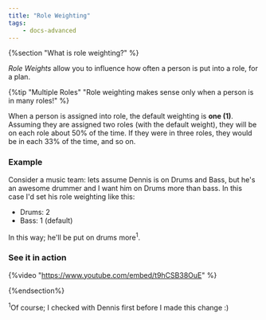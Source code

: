 ```yaml
---
title: "Role Weighting"
tags: 
    - docs-advanced
---
```


{%section "What is role weighting?" %}

*Role Weights* allow you to influence how often a person is put into a role, for a plan.

{%tip "Multiple Roles" "Role weighting makes sense only when a person is in many roles!" %} 

When a person is assigned into role, the default weighting is **one (1)**. Assuming they are assigned two roles (with the default weight), they will be on each role about 50% of the time. If they were in three roles, they would be in each 33% of the time, and so on.

### Example

Consider a music team: lets assume Dennis is on Drums and Bass, but he's an awesome drummer and I want him on Drums more than bass. In this case I'd set his role weighting like this:

- Drums: 2
- Bass: 1 (default) 

In this way; he'll be put on drums more<sup>1</sup>.  


### See it in action

{%video "https://www.youtube.com/embed/t9hCSB38OuE" %}

{%endsection%}

<sup>1</sup>Of course; I checked with Dennis first before I made this change :)</sup>
